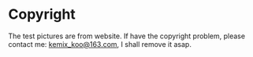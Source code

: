 Copyright
=========

The test pictures are from website.
If have the copyright problem, please contact me: kemix_koo@163.com,
I shall remove it asap.
